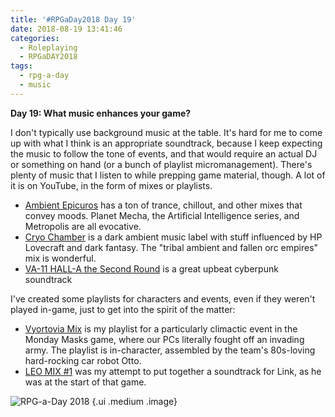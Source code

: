 ```yaml
---
title: '#RPGaDay2018 Day 19'
date: 2018-08-19 13:41:46
categories:
  - Roleplaying
  - RPGaDAY2018
tags:
  - rpg-a-day
  - music
---
```


**Day 19: What music enhances your game?**

I don't typically use background music at the table. It's hard for me to come up with what I think is an appropriate soundtrack, because I keep expecting the music to follow the tone of events, and that would require an actual DJ or something on hand (or a bunch of playlist micromanagement). There's plenty of music that I listen to while prepping game material, though. A lot of it is on YouTube, in the form of mixes or playlists.

<!-- more -->

* [Ambient Epicuros](https://www.youtube.com/user/TheAmbientepicuros) has a ton of trance, chillout, and other mixes that convey moods. Planet Mecha, the Artificial Intelligence series, and Metropolis are all evocative.
* [Cryo Chamber](https://www.youtube.com/user/cryochamberlabel) is a dark ambient music label with stuff influenced by HP Lovecraft and dark fantasy. The "tribal ambient and fallen orc empires" mix is wonderful.
* [VA-11 HALL-A the Second Round](https://www.youtube.com/watch?v=H8w_Q57RQJc) is a great upbeat cyberpunk soundtrack

I've created some playlists for characters and events, even if they weren't played in-game, just to get into the spirit of the matter:

* [Vyortovia Mix](https://www.youtube.com/playlist?list=PLN1VwusMjomSqFSQvl1E2ec_QhAI0jZnl) is my playlist for a particularly climactic event in the Monday Masks game, where our PCs literally fought off an invading army. The playlist is in-character, assembled by the team's 80s-loving hard-rocking car robot Otto.
* [LEO MIX #1](https://www.youtube.com/playlist?list=PLN1VwusMjomQ8gENlC4TVISFdxnR64EVT) was my attempt to put together a soundtrack for Link, as he was at the start of that game.

![RPG-a-Day 2018](/assets/rpg/RPG-a-Day%202018.jpg) {.ui .medium .image}